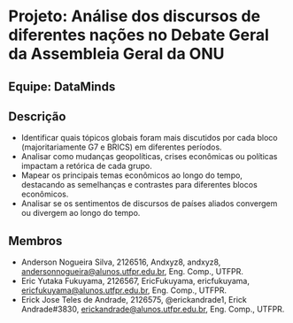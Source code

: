# Projeto: Análise dos discursos de diferentes nações no Debate Geral da Assembleia Geral da ONU

## Equipe: DataMinds

## Descrição

- Identificar quais tópicos globais foram mais discutidos por cada bloco (majoritariamente G7 e BRICS) em diferentes períodos.
- Analisar como mudanças geopolíticas, crises econômicas ou políticas impactam a retórica de cada grupo.
- Mapear os principais temas econômicos ao longo do tempo, destacando as semelhanças e contrastes para diferentes blocos econômicos.
- Analisar se os sentimentos de discursos de países aliados convergem ou divergem ao longo do tempo.

## Membros

- Anderson Nogueira Silva, 2126516, Andxyz8, andxyz8, andersonnogueira@alunos.utfpr.edu.br, Eng. Comp., UTFPR.
- Eric Yutaka Fukuyama, 2126567, EricFukuyama, ericfukuyama, ericfukuyama@alunos.utfpr.edu.br, Eng. Comp., UTFPR.
- Erick Jose Teles de Andrade, 2126575, @erickandrade1, Erick Andrade#3830, erickandrade@alunos.utfpr.edu.br, Eng. Comp., UTFPR.

